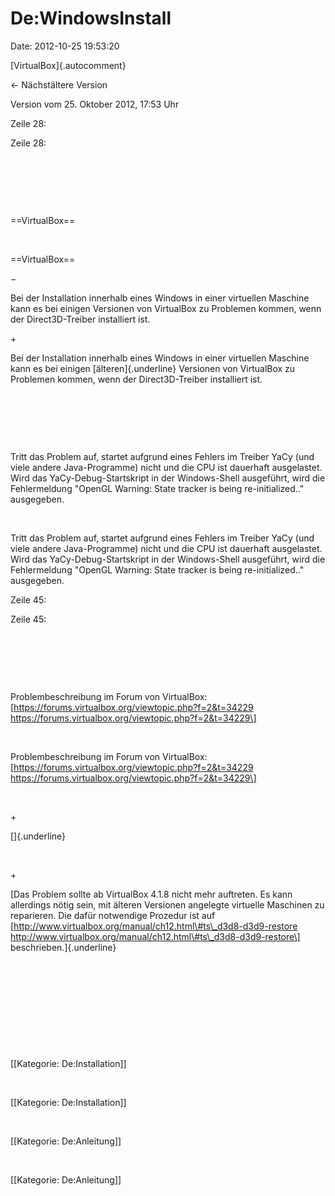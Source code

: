 De:WindowsInstall
=================

Date: 2012-10-25 19:53:20

[VirtualBox]{.autocomment}

← Nächstältere Version

Version vom 25. Oktober 2012, 17:53 Uhr

Zeile 28:

Zeile 28:

 

 

 

<div>

==VirtualBox==

</div>

 

<div>

==VirtualBox==

</div>

−

<div>

Bei der Installation innerhalb eines Windows in einer virtuellen
Maschine kann es bei einigen Versionen von VirtualBox zu Problemen
kommen, wenn der Direct3D-Treiber installiert ist.

</div>

\+

<div>

Bei der Installation innerhalb eines Windows in einer virtuellen
Maschine kann es bei einigen [älteren]{.underline} Versionen von
VirtualBox zu Problemen kommen, wenn der Direct3D-Treiber installiert
ist.

</div>

 

 

 

<div>

Tritt das Problem auf, startet aufgrund eines Fehlers im Treiber YaCy
(und viele andere Java-Programme) nicht und die CPU ist dauerhaft
ausgelastet. Wird das YaCy-Debug-Startskript in der Windows-Shell
ausgeführt, wird die Fehlermeldung \"OpenGL Warning: State tracker is
being re-initialized..\" ausgegeben.

</div>

 

<div>

Tritt das Problem auf, startet aufgrund eines Fehlers im Treiber YaCy
(und viele andere Java-Programme) nicht und die CPU ist dauerhaft
ausgelastet. Wird das YaCy-Debug-Startskript in der Windows-Shell
ausgeführt, wird die Fehlermeldung \"OpenGL Warning: State tracker is
being re-initialized..\" ausgegeben.

</div>

Zeile 45:

Zeile 45:

 

 

 

<div>

Problembeschreibung im Forum von VirtualBox:
\[https://forums.virtualbox.org/viewtopic.php?f=2&t=34229
https://forums.virtualbox.org/viewtopic.php?f=2&t=34229\]

</div>

 

<div>

Problembeschreibung im Forum von VirtualBox:
\[https://forums.virtualbox.org/viewtopic.php?f=2&t=34229
https://forums.virtualbox.org/viewtopic.php?f=2&t=34229\]

</div>

 

\+

<div>

[]{.underline}

</div>

 

\+

<div>

[Das Problem sollte ab VirtualBox 4.1.8 nicht mehr auftreten. Es kann
allerdings nötig sein, mit älteren Versionen angelegte virtuelle
Maschinen zu reparieren. Die dafür notwendige Prozedur ist auf
\[http://www.virtualbox.org/manual/ch12.html\#ts\_d3d8-d3d9-restore
http://www.virtualbox.org/manual/ch12.html\#ts\_d3d8-d3d9-restore\]
beschrieben.]{.underline}

</div>

 

 

 

 

 

<div>

\[\[Kategorie: De:Installation\]\]

</div>

 

<div>

\[\[Kategorie: De:Installation\]\]

</div>

 

<div>

\[\[Kategorie: De:Anleitung\]\]

</div>

 

<div>

\[\[Kategorie: De:Anleitung\]\]

</div>
